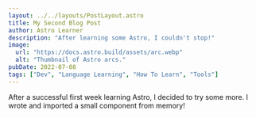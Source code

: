 ```yaml
---
layout: ../../layouts/PostLayout.astro
title: My Second Blog Post
author: Astro Learner
description: "After learning some Astro, I couldn't stop!"
image:
  url: "https://docs.astro.build/assets/arc.webp"
  alt: "Thumbnail of Astro arcs."
pubDate: 2022-07-08
tags: ["Dev", "Language Learning", "How To Learn", "Tools"]
---
```


After a successful first week learning Astro, I decided to try some more. I wrote and imported a small component from memory!
